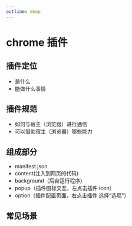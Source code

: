 ```yaml
---
outline: deep
---
```


# chrome 插件

## 插件定位

- 是什么
- 能做什么事情

## 插件规范

- 如何与宿主（浏览器）进行通信
- 可以借助宿主（浏览器）哪些能力

## 组成部分

- manifest.json
- content(注入到网页的代码)
- background（后台运行程序）
- popup（插件图标交互，左点击插件 icon）
- option（插件配置页面，右点击插件 选择“选项”）

## 常见场景

